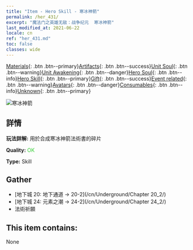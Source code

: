 ```yaml
---
title: "Item - Hero Skill - 寒冰神箭"
permalink: /her_431/
excerpt: "魔法门之英雄无敌：战争纪元  寒冰神箭"
last_modified_at: 2021-06-22
locale: cn
ref: "her_431.md"
toc: false
classes: wide
---
```

 [Materials](/ItemsCN/){: .btn .btn--primary}[Artifacts](/ItemsCN/Artifacts/){: .btn .btn--success}[Unit Soul](/ItemsCN/UnitSoul/){: .btn .btn--warning}[Unit Awakening](/ItemsCN/UnitAwakening/){: .btn .btn--danger}[Hero Soul](/ItemsCN/HeroSoul/){: .btn .btn--info}[Hero Skill](/ItemsCN/HeroSkill/){: .btn .btn--primary}[Gift](/ItemsCN/Gift/){: .btn .btn--success}[Event related](/ItemsCN/Events/){: .btn .btn--warning}[Avatars](/ItemsCN/Avatars/){: .btn .btn--danger}[Consumables](/ItemsCN/Consumables/){: .btn .btn--info}[Unknown](/ItemsCN/Unknown/){: .btn .btn--primary}

 ![寒冰神箭](/images/t/ps_hanbingshenjian.png)

## 詳情
 **玩法詳解:** 用於合成寒冰神箭法術書的碎片

 **Quality:** <span style="color: #32CD32">OK</span>

 **Type:** Skill

## Gather

*    [地下城 20: 地下通道 -> 20-2](/cn/Underground/Chapter 20_2/) 
*    [地下城 24: 元素之潮 -> 24-2](/cn/Underground/Chapter 24_2/) 
*    法術祈願 

## This item contains:

  None

